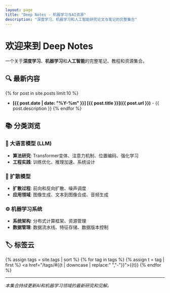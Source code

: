 ```yaml
---
layout: page
title: "Deep Notes - 机器学习与AI资源"
description: "深度学习、机器学习和人工智能研究论文与笔记的完整集合"
---
```


# 欢迎来到 Deep Notes

一个关于**深度学习**、**机器学习**和**人工智能**的完整笔记、教程和资源集合。

## 🔍 最新内容

{% for post in site.posts limit:10 %}
- **[{{ post.date | date: "%Y-%m" }}] [{{ post.title }}]({{ post.url }})** - {{ post.description }}
{% endfor %}

## 📚 分类浏览

### 🤖 大语言模型 (LLM)
- **算法研究**: Transformer变体、注意力机制、位置编码、强化学习
- **工程实践**: 训练优化、推理加速、系统设计

### 🎨 扩散模型
- **扩散过程**: 前向和反向扩散、噪声调度
- **应用领域**: 图像生成、文本到图像合成、音频生成

### ⚙️ 机器学习系统
- **系统架构**: 分布式计算框架、资源管理
- **数据管理**: 数据流水线、特征存储、数据版本控制

## 🏷️ 标签云

{% assign tags = site.tags | sort %}
{% for tag in tags %}
  {% assign t = tag | first %}
  <a href="/tags/#{{t | downcase | replace:" ","-"}}">{{t}}</a>
{% endfor %}

---

*本集合持续更新AI和机器学习领域的最新研究和见解。*
